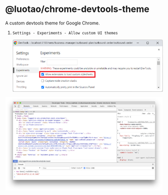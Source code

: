 # @luotao/chrome-devtools-theme

A custom devtools theme for Google Chrome.

1. `Settings - Experiments - Allow custom UI themes`

   ![](01.png)

![](/.doc/preview.png)
